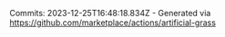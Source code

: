 Commits: 2023-12-25T16:48:18.834Z - Generated via https://github.com/marketplace/actions/artificial-grass
<br>
